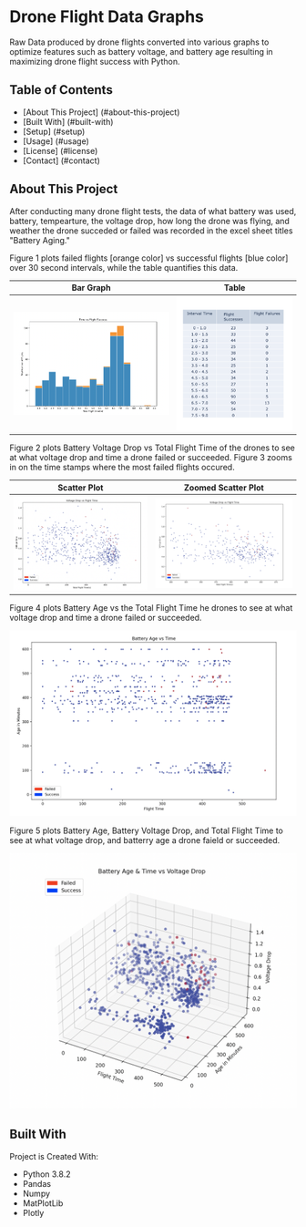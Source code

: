 # Drone Flight Data Graphs
Raw Data produced by drone flights converted into various graphs to optimize features such as battery voltage, and battery age resulting in maximizing drone flight success with Python. 

## Table of Contents 
* [About This Project] (#about-this-project)
* [Built With] (#built-with)
* [Setup] (#setup)
* [Usage] (#usage)
* [License] (#license)
* [Contact] (#contact)

## About This Project
After conducting many drone flight tests, the data of what battery was used, battery, tempearture, the voltage drop, how long the drone was flying, and weather the drone succeded or failed was recorded in the excel sheet titles "Battery Aging." 

<p>
Figure 1 plots failed flights [orange color] vs successful flights [blue color] over 30 second intervals, while the table quantifies this data. 
</p>

  Bar Graph                |  Table
:-------------------------:|:-------------------------:
<img src="graph_image/fig1.png" width ="100%">  |  <img src="graph_image/tables.png" width ="100%">  

<p>
Figure 2 plots Battery Voltage Drop vs Total Flight Time of the drones to see at what voltage drop and time a drone failed or succeeded. Figure 3 zooms in on the time stamps where the most failed flights occured.
</p>

  Scatter Plot             |  Zoomed Scatter Plot
:-------------------------:|:-------------------------:
<img src="graph_image/fig2.png" width ="100%">  |  <img src="graph_image/fig3.png" width ="100%"> 

<p> Figure 4 plots Battery Age vs the Total Flight Time he drones to see at what voltage drop and time a drone failed or succeeded.</p>

<img src="graph_image/fig4.png">

<p>Figure 5 plots Battery Age, Battery Voltage Drop, and Total Flight Time to see at what voltage drop, and batterry age a drone faield or succeeded.</p>

<img src="graph_image/fig5.png">

## Built With
Project is Created With: 
* Python 3.8.2
* Pandas
* Numpy
* MatPlotLib
* Plotly
